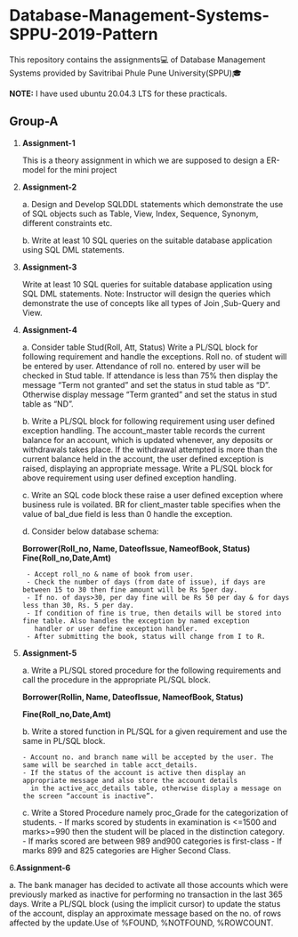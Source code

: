 # Database-Management-Systems-SPPU-2019-Pattern

This repository contains the assignments💻 of Database Management Systems provided by Savitribai Phule Pune University(SPPU)🎓



**NOTE:**
    I have used ubuntu 20.04.3 LTS for these practicals.

## Group-A
1. **Assignment-1**
    
   This is a theory assignment in which we are supposed to design a ER-model for the mini project

2. **Assignment-2**

    a. Design and Develop SQLDDL statements which demonstrate the use of SQL objects such as Table, View, Index, Sequence, 
       Synonym, different constraints etc.
       
    b. Write at least 10 SQL queries on the suitable database application using SQL DML statements.

3. **Assignment-3**

    Write at least 10 SQL queries for suitable database application using SQL DML statements.
    Note: Instructor will design the queries which demonstrate the use of concepts like all types of
    Join ,Sub-Query and View.

4. **Assignment-4**

    a. Consider table Stud(Roll, Att, Status) Write a PL/SQL block for following requirement and handle the exceptions. 
       Roll no. of student will be entered by user. Attendance of roll no. entered by user will be checked in Stud table. 
       If attendance is less than 75% then display the message “Term not granted” and set the status in stud table as “D”.
       Otherwise display message “Term granted” and set the status in stud table as “ND”.
       
    b. Write a PL/SQL block for following requirement using user defined exception handling. The account_master table records 
    the current balance for an account, which is updated whenever, any deposits or withdrawals takes place. If the withdrawal 
    attempted is more than the current balance held in the account, the user defined exception is raised, displaying an appropriate 
    message. Write a PL/SQL block for above requirement using user defined exception handling.
    
    c. Write an SQL code block these raise a user defined exception where business rule is voilated. BR for client_master table 
    specifies when the value of bal_due field is less than 0 handle the exception.
    
    d. Consider below database schema: 
    
    **Borrower(Roll_no, Name, DateofIssue, NameofBook, Status) Fine(Roll_no,Date,Amt)**
       
       
        - Accept roll_no & name of book from user.
        - Check the number of days (from date of issue), if days are between 15 to 30 then fine amount will be Rs 5per day.
        - If no. of days>30, per day fine will be Rs 50 per day & for days less than 30, Rs. 5 per day.
        - If condition of fine is true, then details will be stored into fine table. Also handles the exception by named exception 
          handler or user define exception handler.
        - After submitting the book, status will change from I to R.

5. **Assignment-5**
    
    a. Write a PL/SQL stored procedure for the following requirements and call the procedure in the appropriate PL/SQL block.
                   
                   
      **Borrower(Rollin, Name, DateofIssue, NameofBook, Status)**
                    
      **Fine(Roll_no,Date,Amt)**
    
    b. Write a stored function in PL/SQL for a given requirement and use the same in PL/SQL block.
        
       - Account no. and branch name will be accepted by the user. The same will be searched in table acct_details. 
       - If the status of the account is active then display an appropriate message and also store the account details 
         in the active_acc_details table, otherwise display a message on the screen “account is inactive”.
    
    c. Write a Stored Procedure namely proc_Grade for the categorization of students.
       - If marks scored by students in examination is <=1500 and marks>=990 then the student will be placed in the distinction category.
       - If marks scored are between 989 and900 categories is first-class
       - If marks 899 and 825 categories are Higher Second Class.

6.**Assignment-6**

a. The bank manager has decided to activate all those accounts which were previously marked as inactive for 
    performing no transaction in the last 365 days. Write a PL/SQL block (using the implicit cursor) to update 
    the status of the account, display an approximate message based on the no. of rows affected by the update.Use of %FOUND, %NOTFOUND, %ROWCOUNT.
